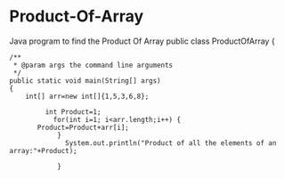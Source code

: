 # Product-Of-Array
Java program to find the Product Of Array
public class ProductOfArray {

    /**
     * @param args the command line arguments
     */
    public static void main(String[] args)
    {
        int[] arr=new int[]{1,5,3,6,8};
       
             int Product=1;
               for(int i=1; i<arr.length;i++) {
           Product=Product+arr[i];
                }
                  System.out.println("Product of all the elements of an array:"+Product);
               
                }

